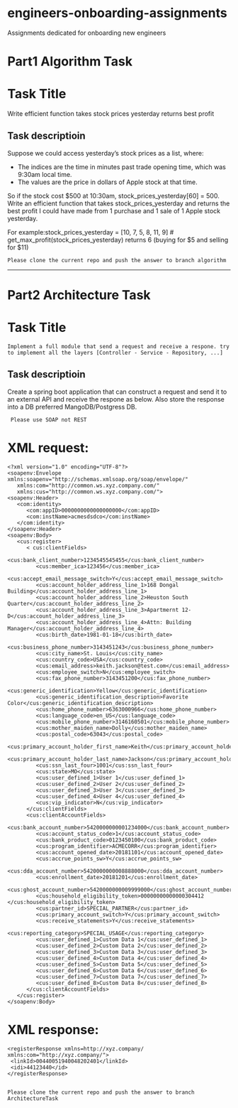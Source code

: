 # engineers-onboarding-assignments
Assignments dedicated for onboarding new engineers

# Part1 Algorithm Task

# Task Title
Write efficient function takes stock prices yesterday returns best profit

## Task descriptioin
Suppose we could access yesterday’s stock prices as a list, where:
 - The indices are the time in minutes past trade opening time, which was 9:30am local time.
 - The values are the price in dollars of Apple stock at that time.
 
 So if the stock cost $500 at 10:30am, stock_prices_yesterday[60] = 500. Write an efficient function that takes stock_prices_yesterday and returns the best    profit I could have made from 1 purchase and 1 sale of 1 Apple stock yesterday.

For example:stock_prices_yesterday = [10, 7, 5, 8, 11, 9]
    # get_max_profit(stock_prices_yesterday)
   returns 6 (buying for $5 and selling for $11)

    Please clone the current repo and push the answer to branch algorithm

------------------------------------------------------------------------------------------------------------------------------------------------------------------

# Part2 Architecture Task

# Task Title
    Implement a full module that send a request and receive a respone. try to implement all the layers [Controller - Service - Repository, ...]

## Task descriptioin
 Create a spring boot application that can construct a request and send it to an external API and receive the respone as below. Also store the response into a DB preferred MangoDB/Postgress DB.

     Please use SOAP not REST

# XML request:
    <?xml version="1.0" encoding="UTF-8"?>
    <soapenv:Envelope xmlns:soapenv="http://schemas.xmlsoap.org/soap/envelope/" 
       xmlns:com="http://common.ws.xyz.company.com/"
       xmlns:cus="http://common.ws.xyz.company.com/">
    <soapenv:Header>
       <com:identity>
          <com:appID>0000000000000000000</com:appID>
          <com:instName>acmesdsdco</com:instName>
       </com:identity>
    </soapenv:Header>
    <soapenv:Body>
       <cus:register>
          < cus:clientFields>
             <cus:bank_client_number>1234545545455</cus:bank_client_number>
             <cus:member_ica>123456</cus:member_ica>
             <cus:accept_email_message_switch>Y</cus:accept_email_message_switch>
             <cus:account_holder_address_line_1>168 Dongal Building</cus:account_holder_address_line_1>
             <cus:account_holder_address_line_2>Heuston South Quarter</cus:account_holder_address_line_2>
             <cus:account_holder_address_line_3>Apartmernt 12-D</cus:account_holder_address_line_3>
             <cus:account_holder_address_line_4>Attn: Building Manager</cus:account_holder_address_line_4>
             <cus:birth_date>1981-01-18</cus:birth_date>
             <cus:business_phone_number>3143451243</cus:business_phone_number>
             <cus:city_name>St. Louis</cus:city_name>
             <cus:country_code>USA</cus:country_code>
             <cus:email_address>keith.jackson@test.com</cus:email_address>
             <cus:employee_switch>N</cus:employee_switch>
             <cus:fax_phone_number>3143451200</cus:fax_phone_number>
             <cus:generic_identification>Yellow</cus:generic_identification>
             <cus:generic_identification_description>Favorite Color</cus:generic_identification_description>
             <cus:home_phone_number>6363000966</cus:home_phone_number>
             <cus:language_code>en_US</cus:language_code>
             <cus:mobile_phone_number>3146160501</cus:mobile_phone_number>
             <cus:mother_maiden_name>Dolly</cus:mother_maiden_name>
             <cus:postal_code>63043</cus:postal_code>
             <cus:primary_account_holder_first_name>Keith</cus:primary_account_holder_first_name>
             <cus:primary_account_holder_last_name>Jackson</cus:primary_account_holder_last_name>
             <cus:ssn_last_four>1001</cus:ssn_last_four>
             <cus:state>MO</cus:state>
             <cus:user_defined_1>User 1</cus:user_defined_1>
             <cus:user_defined_2>User 2</cus:user_defined_2>
             <cus:user_defined_3>User 3</cus:user_defined_3>
             <cus:user_defined_4>User 4</cus:user_defined_4>
             <cus:vip_indicator>N</cus:vip_indicator>
          </cus:clientFields>        
          <cus:clientAccountFields>
             <cus:bank_account_number>5420000000001234000</cus:bank_account_number>
             <cus:account_status_code>1</cus:account_status_code>
             <cus:bank_product_code>0123450100</cus:bank_product_code>
             <cus:program_identifier>ACMECORR</cus:program_identifier>
             <cus:account_opened_date>20181101</cus:account_opened_date>
             <cus:accrue_points_sw>Y</cus:accrue_points_sw>
             <cus:dda_account_number>5420000000008888000</cus:dda_account_number>
             <cus:enrollment_date>20181201</cus:enrollment_date>
             <cus:ghost_account_number>5420000000009999000</cus:ghost_account_number>
             <cus:household_eligibility_token>00000000000000304412 </cus:household_eligibility_token>
             <cus:partner_id>SPECIAL_PARTNER</cus:partner_id>
             <cus:primary_account_switch>Y</cus:primary_account_switch>
             <cus:receive_statements>Y</cus:receive_statements>
             <cus:reporting_category>SPECIAL_USAGE</cus:reporting_category>
             <cus:user_defined_1>Custom Data 1</cus:user_defined_1>
             <cus:user_defined_2>Custom Data 2</cus:user_defined_2>
             <cus:user_defined_3>Custom Data 3</cus:user_defined_3>
             <cus:user_defined_4>Custom Data 4</cus:user_defined_4>
             <cus:user_defined_5>Custom Data 5</cus:user_defined_5>
             <cus:user_defined_6>Custom Data 6</cus:user_defined_6>
             <cus:user_defined_7>Custom Data 7</cus:user_defined_7>
             <cus:user_defined_8>Custom Data 8</cus:user_defined_8>
          </cus:clientAccountFields>        
       </cus:register>
    </soapenv:Body>
# XML response:

    <registerResponse xmlns=http://xyz.company/ xmlns:com="http://xyz.company/">
     <linkId>00440051940048202401</linkId>
     <idi>44123440</id>
    </registerResponse>


    Please clone the current repo and push the answer to branch ArchitectureTask
